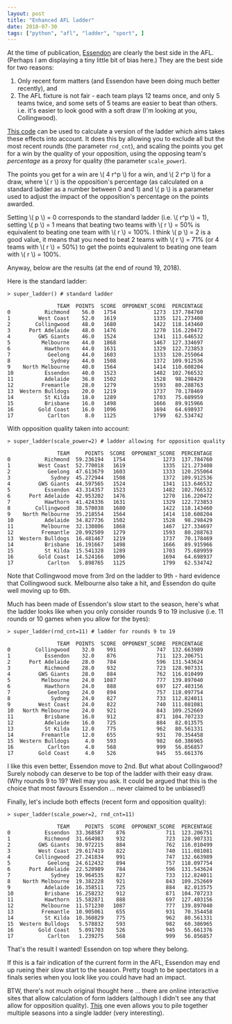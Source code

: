 ```yaml
---
layout: post
title: "Enhanced AFL ladder"
date: 2018-07-30
tags: ["python", "afl", "ladder", "sport", ]
---
```


At the time of publication, [Essendon](http://www.essendonfc.com.au/) are clearly the best side in the AFL. (Perhaps I am displaying a tiny little bit of bias here.) They are the best side for two reasons:
1. Only recent form matters (and Essendon have been doing much better recently), and
2. The AFL fixture is not fair - each team plays 12 teams once, and only 5 teams twice, and some sets of 5 teams are easier to beat than others. i.e. it's easier to look good with a soft draw (I'm looking at you, Collingwood).

[This code](https://github.com/smcateer/super_ladder) can be used to calculate a version of the ladder which aims takes these effects into account. It does this by allowing you to exclude all but the most recent rounds (the parameter `rnd_cnt`), and scaling the points you get for a win by the quality of your opposition, using the opposing team's *percentage* as a proxy for quality (the parameter `scale_power`).

The points you get for a win are \\( 4 r^p \\) for a win, and \\( 2 r^p \\) for a draw, where \\( r \\) is the opposition's percentage (as calculated on a standard ladder as a number between 0 and 1) and \\( p \\) is a parameter used to adjust the impact of the opposition's percentage on the points awarded.

Setting \\( p \\) = 0 corresponds to the standard ladder (i.e. \\( r^p \\) = 1), setting \\( p \\) = 1 means that beating two teams with \\( r \\) = 50% is equivalent to beating one team with \\( r \\) = 100%. I think \\( p \\) = 2 is a good value, it means that you need to beat 2 teams with \\( r \\) = 71% (or 4 teams with \\( r \\) = 50%) to get the points equivalent to beating one team with \\( r \\) = 100%.

Anyway, below are the results (at the end of round 19, 2018).

Here is the standard ladder:
```
> super_ladder() # standard ladder

                TEAM  POINTS  SCORE  OPPONENT_SCORE  PERCENTAGE
0           Richmond    56.0   1754            1273  137.784760
1         West Coast    52.0   1619            1335  121.273408
2        Collingwood    48.0   1680            1422  118.143460
3      Port Adelaide    48.0   1476            1270  116.220472
4         GWS Giants    46.0   1524            1341  113.646532
5          Melbourne    44.0   1868            1467  127.334697
6           Hawthorn    44.0   1631            1329  122.723853
7            Geelong    44.0   1603            1333  120.255064
8             Sydney    44.0   1508            1372  109.912536
9    North Melbourne    40.0   1564            1414  110.608204
10          Essendon    40.0   1523            1482  102.766532
11          Adelaide    36.0   1502            1528   98.298429
12         Fremantle    28.0   1279            1593   80.288763
13  Western Bulldogs    20.0   1219            1737   70.178469
14          St Kilda    18.0   1289            1703   75.689959
15          Brisbane    16.0   1498            1666   89.915966
16        Gold Coast    16.0   1096            1694   64.698937
17           Carlton     8.0   1125            1799   62.534742
```

With opposition quality taken into account:
```
> super_ladder(scale_power=2) # ladder allowing for opposition quality

                TEAM     POINTS  SCORE  OPPONENT_SCORE  PERCENTAGE
0           Richmond  59.236194   1754            1273  137.784760
1         West Coast  52.770018   1619            1335  121.273408
2            Geelong  47.613679   1603            1333  120.255064
3             Sydney  45.272944   1508            1372  109.912536
4         GWS Giants  44.597565   1524            1341  113.646532
5           Essendon  43.314357   1523            1482  102.766532
6      Port Adelaide  42.953202   1476            1270  116.220472
7           Hawthorn  41.424336   1631            1329  122.723853
8        Collingwood  38.570038   1680            1422  118.143460
9    North Melbourne  35.218554   1564            1414  110.608204
10          Adelaide  34.827736   1502            1528   98.298429
11         Melbourne  32.130806   1868            1467  127.334697
12         Fremantle  20.992509   1279            1593   80.288763
13  Western Bulldogs  16.481467   1219            1737   70.178469
14          Brisbane  16.191667   1498            1666   89.915966
15          St Kilda  15.541328   1289            1703   75.689959
16        Gold Coast  14.524166   1096            1694   64.698937
17           Carlton   5.898765   1125            1799   62.534742
```
Note that Collingwood move from 3rd on the ladder to 9th - hard evidence that Collingwood suck. Melbourne also take a hit, and Essendon do quite well moving up to 6th.

Much has been made of Essendon's slow start to the season, here's what the ladder looks like when you only consider rounds 9 to 19 inclusive (i.e. 11 rounds or 10 games when you allow for the byes):
```
> super_ladder(rnd_cnt=11) # ladder for rounds 9 to 19

                TEAM  POINTS  SCORE  OPPONENT_SCORE  PERCENTAGE
0        Collingwood    32.0    991             747  132.663989
1           Essendon    32.0    876             711  123.206751
2      Port Adelaide    28.0    784             596  131.543624
3           Richmond    28.0    932             723  128.907331
4         GWS Giants    28.0    884             762  116.010499
5          Melbourne    24.0   1087             777  139.897040
6           Hawthorn    24.0    888             697  127.403156
7            Geelong    24.0    894             757  118.097754
8             Sydney    24.0    827             733  112.824011
9         West Coast    24.0    822             740  111.081081
10   North Melbourne    24.0    921             843  109.252669
11          Brisbane    16.0    912             871  104.707233
12          Adelaide    16.0    725             884   82.013575
13          St Kilda    12.0    775             962   80.561331
14         Fremantle    12.0    655             931   70.354458
15  Western Bulldogs     4.0    593             982   60.386965
16           Carlton     4.0    568             999   56.856857
17        Gold Coast     4.0    526             945   55.661376
```
I like this even better, Essendon move to 2nd. But what about Collingwood? Surely nobody can deserve to be top of the ladder with their  easy draw. (Why rounds 9 to 19? Well may you ask. It could be argued that this is the choice that most favours Essendon ... never claimed to be unbiased!)

Finally, let's include both effects (recent form and opposition quality):
```
> super_ladder(scale_power=2, rnd_cnt=11)

                TEAM     POINTS  SCORE  OPPONENT_SCORE  PERCENTAGE
0           Essendon  33.368587    876             711  123.206751
1           Richmond  31.664983    932             723  128.907331
2         GWS Giants  30.972215    884             762  116.010499
3         West Coast  29.617419    822             740  111.081081
4        Collingwood  27.241834    991             747  132.663989
5            Geelong  24.612432    894             757  118.097754
6      Port Adelaide  22.520989    784             596  131.543624
7             Sydney  19.964535    827             733  112.824011
8    North Melbourne  19.382228    921             843  109.252669
9           Adelaide  16.358511    725             884   82.013575
10          Brisbane  16.258232    912             871  104.707233
11          Hawthorn  15.582871    888             697  127.403156
12         Melbourne  11.571230   1087             777  139.897040
13         Fremantle  10.905061    655             931   70.354458
14          St Kilda  10.360829    775             962   80.561331
15  Western Bulldogs   5.578832    593             982   60.386965
16        Gold Coast   5.091703    526             945   55.661376
17           Carlton   1.239275    568             999   56.856857
```
That's the result I wanted! Essendon on top where they belong.

If this is a fair indication of the current form in the AFL, Essendon may end up rueing their slow start to the season. Pretty tough to be spectators in a finals series when you look like you could have had an impact. 

BTW, there's not much original thought here ... there are online interactive sites that allow calculation of form ladders (although I didn't see any that allow for opposition quality). [This](http://formladder.com.au/afl/) one even allows you to pile together multiple seasons into a single ladder (very interesting).
